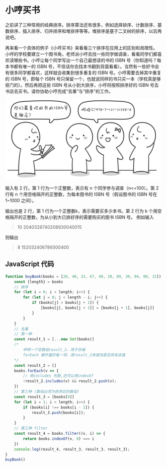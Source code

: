 # 小哼买书

之前讲了三种常用的经典排序。排序算法还有很多，例如选择排序、计数排序、基数排序、插入排序、归并排序和堆排序等等。堆排序是基于二叉树的排序，以后再说吧。

再来看一个具体的例子《小哼买书》来看看三个排序在应用上的区别和局限性。 小哼的学校要建立一个图书角，老师派小哼去找一些同学做调查，看看同学们都喜欢读哪些书。小哼让每个同学写出一个自己最想读的书的 ISBN 号（你知道吗？每本书都有唯一的 ISBN 号，不信话你去找本书翻到背面看看）。当然有一些好书会有很多同学都喜欢，这样就会收集到很多重复的 ISBN 号。小哼需要去掉其中重复的 ISBN 号，即每个 ISBN 号只保留一个，也就说同样的书只买一本（学校真是够抠门的）。然后再把这些 ISBN 号从小到大排序，小哼将按照排序好的 ISBN 号去书店去买书。请你协助小哼完成“去重”与“排序”的工作。

![小哼买书](../../images/buyBook.png)

输入有 2 行，第 1 行为一个正整数，表示有 n 个同学参与调查（n<=100）。第 2 行有 n 个用空格隔开的正整数，为每本图书的 ISBN 号（假设图书的 ISBN 号在 1~1000 之间）。

输出也是 2 行，第 1 行为一个正整数k，表示需要买多少本书。第 2 行为 k 个用空格隔开的正整数，为从小到大已排好序的需要购买的图书 ISBN 号。 例如输入

> 10
> 2040326740208930040015

则输出

> 8
> 152032406789300400

## JavaScript 代码

```javascript
function buyBook(books = [20, 40, 32, 67, 40, 20, 89, 30, 04, 00, 15]) {
    const {length} = books
    // 排序
    for (let i = 0; i < length; i++) {
        for (let j = 0; j < length - i; j++) {
            if (books[j] > books[j + 1]) {
                [books[j], books[j + 1]] = [books[j + 1], books[j]]
            }
        }
    }
    // 去重
    // 第一种
    const result_1 = [...new Set(books)]
    /*
        申明一个空数组result_2，用于存储
        forEach 循环遍历每一项，用result_2来查找是否具有该值
    */
    const result_2 = []
    books.forEach(v => {
        // 用includes 判断,还可以用indexOf
        !result_2.includes(v) && result_2.push(v);
    })
    // 第三种 (数组必须为排序后的数组)
    const result_3 = [books[0]]
    for (let i = 1; i < length; i++) {
        if (books[i] !== books[i - 1]) {
            result_3.push(books[i]);
        }
    }
    // 第三种 filter
    const result_4 = books.filter((v, i) => {
        return books.indexOf(v, 0) === i
    })
    console.log(result_4, result_3, result_3, result_3);
}
buyBook()
```